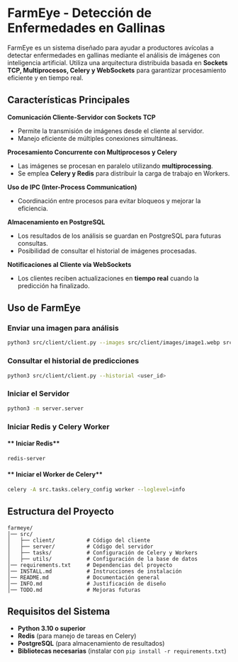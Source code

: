 # **FarmEye** - Detección de Enfermedades en Gallinas  

FarmEye es un sistema diseñado para ayudar a productores avícolas a detectar enfermedades en gallinas mediante el análisis de imágenes con inteligencia artificial. Utiliza una arquitectura distribuida basada en **Sockets TCP, Multiprocesos, Celery y WebSockets** para garantizar procesamiento eficiente y en tiempo real.  

## **Características Principales**  

**Comunicación Cliente-Servidor con Sockets TCP**  
- Permite la transmisión de imágenes desde el cliente al servidor.  
- Manejo eficiente de múltiples conexiones simultáneas.  

**Procesamiento Concurrente con Multiprocesos y Celery**  
- Las imágenes se procesan en paralelo utilizando **multiprocessing**.  
- Se emplea **Celery y Redis** para distribuir la carga de trabajo en Workers.  

**Uso de IPC (Inter-Process Communication)**  
- Coordinación entre procesos para evitar bloqueos y mejorar la eficiencia.  

**Almacenamiento en PostgreSQL**  
- Los resultados de los análisis se guardan en PostgreSQL para futuras consultas.  
- Posibilidad de consultar el historial de imágenes procesadas.  

**Notificaciones al Cliente vía WebSockets**  
- Los clientes reciben actualizaciones en **tiempo real** cuando la predicción ha finalizado.  


## **Uso de FarmEye**  

### **Enviar una imagen para análisis**  
```bash
python3 src/client/client.py --images src/client/images/image1.webp src/client/images/image2.webp
```

### **Consultar el historial de predicciones**  
```bash
python3 src/client/client.py --historial <user_id>
```

### **Iniciar el Servidor**  
```bash
python3 -m server.server
```

### **Iniciar Redis y Celery Worker**  

#### ** Iniciar Redis**
```bash
redis-server
```

#### ** Iniciar el Worker de Celery**
```bash
celery -A src.tasks.celery_config worker --loglevel=info
```

##  **Estructura del Proyecto**  

```
farmeye/
│── src/
│   ├── client/          # Código del cliente
│   ├── server/          # Código del servidor
│   ├── tasks/           # Configuración de Celery y Workers
│   ├── utils/           # Configuración de la base de datos
│── requirements.txt     # Dependencias del proyecto
│── INSTALL.md           # Instrucciones de instalación
│── README.md            # Documentación general
│── INFO.md              # Justificación de diseño
│── TODO.md              # Mejoras futuras
```

## **Requisitos del Sistema**  
- **Python 3.10 o superior**  
- **Redis** (para manejo de tareas en Celery)  
- **PostgreSQL** (para almacenamiento de resultados)  
- **Bibliotecas necesarias** (instalar con `pip install -r requirements.txt`)  
